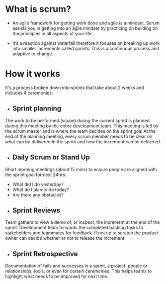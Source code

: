 # What is scrum?

- An agile framework for getting work done and agile is a mindset. Scrum assists you in getting into an agile   mindset by practicing on building on the principles in all aspects of your life.

- It’s a reaction against waterfall therefore it focuses on breaking up work into smaller increments called sprints. This is a continuous process and adaptive to change.


# How it works
It's a process broken down into sprints that take about 2 weeks and includes 4 ceremonies:

* ## Sprint planning

The work to be performed (scope) during the current sprint is planned during this meeting by the entire development team. This meeting is led by the scrum master and is where the team decides on the sprint goal.At the end of the planning meeting, every scrum member needs to be clear on what can be delivered in the sprint and how the increment can be delivered.

* ## Daily Scrum or Stand Up

Short morning meetings (about 15 mins) to ensure people are aligned with the sprint goal for next 24hrs:
 - What did I do yesterday?
 - What do I plan to do today?
 - Are there any obstacles?

* ## Sprint Reviews
Team gathers to view a demo of, or inspect, the increment at the end of the sprint. Development team forwards the completed backlog tasks to stakeholders and teammates for feedback. If not up to scratch the product owner can decide whether or not to release the increment.

* ## Sprint Retrospective

Documentation of fails and successes in a sprint, a project, people or relationships, tools, or even for certain ceremonies. This helps teams to highlight what needs to be improved for next time.










<!-- ## Welcome to GitHub Pages

You can use the [editor on GitHub](https://github.com/Ewutarek/my-website-about-scrum/edit/master/README.md) to maintain and preview the content for your website in Markdown files.

Whenever you commit to this repository, GitHub Pages will run [Jekyll](https://jekyllrb.com/) to rebuild the pages in your site, from the content in your Markdown files.

### Markdown

Markdown is a lightweight and easy-to-use syntax for styling your writing. It includes conventions for

```markdown
Syntax highlighted code block

# Header 1
## Header 2
### Header 3

- Bulleted
- List

1. Numbered
2. List

**Bold** and _Italic_ and `Code` text

[Link](url) and ![Image](src)
```

For more details see [GitHub Flavored Markdown](https://guides.github.com/features/mastering-markdown/).

### Jekyll Themes

Your Pages site will use the layout and styles from the Jekyll theme you have selected in your [repository settings](https://github.com/Ewutarek/my-website-about-scrum/settings). The name of this theme is saved in the Jekyll `_config.yml` configuration file.

### Support or Contact

Having trouble with Pages? Check out our [documentation](https://help.github.com/categories/github-pages-basics/) or [contact support](https://github.com/contact) and we’ll help you sort it out. -->
